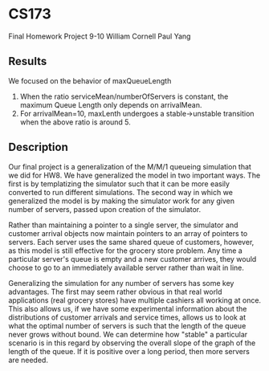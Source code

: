 CS173
======

 Final Homework Project 9-10
 William Cornell
 Paul Yang
 
Results
------
We focused on the behavior of maxQueueLength
 1. When the ratio serviceMean/numberOfServers is constant, the maximum Queue Length only depends on arrivalMean.
 2. For arrivalMean=10, maxLenth undergoes a stable->unstable transition when the above ratio is around 5.
 
Description
------
 
 Our final project is a generalization of the
 M/M/1 queueing simulation that we did for HW8.
 We have generalized the model in two important
 ways. The first is by templatizing the simulator
 such that it can be more easily converted to
 run different simulations. The second way in
 which we generalized the model is by making the
 simulator work for any given number of servers,
 passed upon creation of the simulator.
 
 Rather than maintaining a pointer to a single
 server, the simulator and customer arrival
 objects now maintain pointers to an array of
 pointers to servers. Each server uses the same
 shared queue of customers, however, as this
 model is still effective for the grocery store
 problem. Any time a particular server's queue
 is empty and a new customer arrives, they would
 choose to go to an immediately available server
 rather than wait in line.
 
 Generalizing the simulation for any number of 
 servers has some key advantages. The first may
 seem rather obvious in that real world applications
 (real grocery stores) have multiple cashiers all
 working at once. This also allows us, if we have
 some experimental information about the
 distributions of customer arrivals and service
 times, allows us to look at what the optimal
 number of servers is such that the length of the
 queue never grows without bound. We can determine
 how "stable" a particular scenario is in this
 regard by observing the overall slope of the graph
 of the length of the queue. If it is positive over
 a long period, then more servers are needed.
